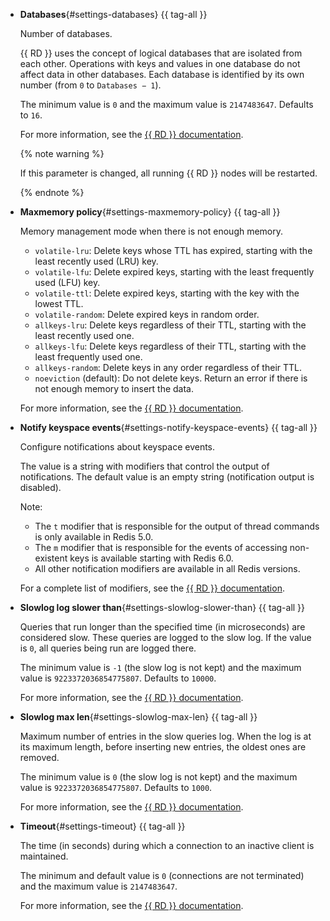 * **Databases**{#settings-databases} {{ tag-all }}

    Number of databases.

    {{ RD }} uses the concept of logical databases that are isolated from each other. Operations with keys and values in one database do not affect data in other databases. Each database is identified by its own number (from `0` to `Databases − 1`).

    The minimum value is `0` and the maximum value is `2147483647`. Defaults to `16`.

    For more information, see the [{{ RD }} documentation](https://github.com/redis/redis/blob/6.0/redis.conf#L275).

    {% note warning %}

    If this parameter is changed, all running {{ RD }} nodes will be restarted.

    {% endnote %}

* **Maxmemory policy**{#settings-maxmemory-policy} {{ tag-all }}

    Memory management mode when there is not enough memory.
    * `volatile-lru`: Delete keys whose TTL has expired, starting with the least recently used (LRU) key.
    * `volatile-lfu`: Delete expired keys, starting with the least frequently used (LFU) key.
    * `volatile-ttl`: Delete expired keys, starting with the key with the lowest TTL.
    * `volatile-random`: Delete expired keys in random order.
    * `allkeys-lru`: Delete keys regardless of their TTL, starting with the least recently used one.
    * `allkeys-lfu`: Delete keys regardless of their TTL, starting with the least frequently used one.
    * `allkeys-random`: Delete keys in any order regardless of their TTL.
    * `noeviction` (default): Do not delete keys. Return an error if there is not enough memory to insert the data.

    For more information, see the [{{ RD }} documentation](https://docs.redislabs.com/latest/rs/administering/database-operations/eviction-policy/).

* **Notify keyspace events**{#settings-notify-keyspace-events} {{ tag-all }}

    Configure notifications about keyspace events.

    The value is a string with modifiers that control the output of notifications. The default value is an empty string (notification output is disabled).

    Note:
    * The `t` modifier that is responsible for the output of thread commands is only available in Redis 5.0.
    * The `m` modifier that is responsible for the events of accessing non-existent keys is available starting with Redis 6.0.
    * All other notification modifiers are available in all Redis versions.

    For a complete list of modifiers, see the [{{ RD }} documentation](http://redis.io/topics/notifications).

* **Slowlog log slower than**{#settings-slowlog-slower-than} {{ tag-all }}

    Queries that run longer than the specified time (in microseconds) are considered slow. These queries are logged to the slow log. If the value is `0`, all queries being run are logged there.

    The minimum value is `-1` (the slow log is not kept) and the maximum value is `9223372036854775807`. Defaults to `10000`.

    For more information, see the [{{ RD }} documentation](https://redis.io/commands/slowlog).

* **Slowlog max len**{#settings-slowlog-max-len} {{ tag-all }}

    Maximum number of entries in the slow queries log. When the log is at its maximum length, before inserting new entries, the oldest ones are removed.

    The minimum value is `0` (the slow log is not kept) and the maximum value is `9223372036854775807`. Defaults to `1000`.

    For more information, see the [{{ RD }} documentation](https://redis.io/commands/slowlog).

* **Timeout**{#settings-timeout} {{ tag-all }}

    The time (in seconds) during which a connection to an inactive client is maintained.

    The minimum and default value is `0` (connections are not terminated) and the maximum value is `2147483647`.

    For more information, see the [{{ RD }} documentation](https://redis.io/topics/clients).

